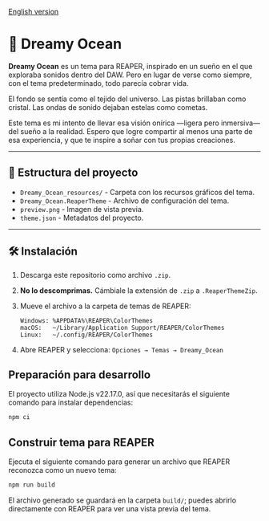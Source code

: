 [English version](README.en.md)

# 🌌 Dreamy Ocean

**Dreamy Ocean** es un tema para REAPER, inspirado en un sueño en el que exploraba sonidos dentro del DAW.
Pero en lugar de verse como siempre, con el tema predeterminado, todo parecía cobrar vida.

El fondo se sentía como el tejido del universo.
Las pistas brillaban como cristal.
Las ondas de sonido dejaban estelas como cometas.

Este tema es mi intento de llevar esa visión onírica —ligera pero inmersiva— del sueño a la realidad.
Espero que logre compartir al menos una parte de esa experiencia, y que te inspire a soñar con tus propias creaciones.

---

## 📁 Estructura del proyecto

- `Dreamy_Ocean_resources/` - Carpeta con los recursos gráficos del tema.
- `Dreamy_Ocean.ReaperTheme` - Archivo de configuración del tema.
- `preview.png` - Imagen de vista previa.
- `theme.json` - Metadatos del proyecto.

---

## 🛠 Instalación

1. Descarga este repositorio como archivo `.zip`.
2. **No lo descomprimas.** Cámbiale la extensión de `.zip` a `.ReaperThemeZip`.
3. Mueve el archivo a la carpeta de temas de REAPER:

   ```text
   Windows: %APPDATA%\REAPER\ColorThemes
   macOS:   ~/Library/Application Support/REAPER/ColorThemes
   Linux:   ~/.config/REAPER/ColorThemes
   ```

4. Abre REAPER y selecciona:
   `Opciones → Temas → Dreamy_Ocean`

## Preparación para desarrollo

El proyecto utiliza Node.js v22.17.0, así que necesitarás el siguiente comando para instalar dependencias:

```sh
npm ci
```

## Construir tema para REAPER

Ejecuta el siguiente comando para generar un archivo que REAPER reconozca como un nuevo tema:

```sh
npm run build
```

El archivo generado se guardará en la carpeta `build/`; puedes abrirlo directamente con REAPER para ver una vista previa del tema.
